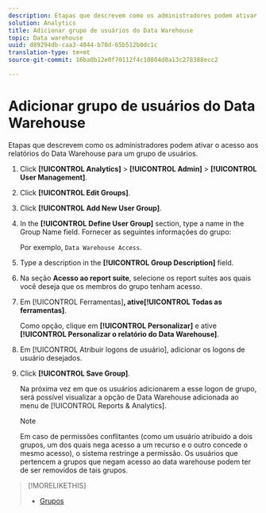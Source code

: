 ```yaml
---
description: Etapas que descrevem como os administradores podem ativar o acesso aos relatórios do Data Warehouse para um grupo de usuários.
solution: Analytics
title: Adicionar grupo de usuários do Data Warehouse
topic: Data warehouse
uuid: d89294db-caa3-4044-b70d-65b512b0dc1c
translation-type: tm+mt
source-git-commit: 16ba0b12e0f70112f4c10804d0a13c278388ecc2

---
```



# Adicionar grupo de usuários do Data Warehouse

Etapas que descrevem como os administradores podem ativar o acesso aos relatórios do Data Warehouse para um grupo de usuários.

1. Click **[!UICONTROL Analytics]** &gt; **[!UICONTROL Admin]** &gt; **[!UICONTROL User Management]**.
1. Click **[!UICONTROL Edit Groups]**.
1. Click **[!UICONTROL Add New User Group]**.
1. In the **[!UICONTROL Define User Group]** section, type a name in the Group Name field. Fornecer as seguintes informações do grupo:

   Por exemplo, `Data Warehouse Access`.
1. Type a description in the **[!UICONTROL Group Description]** field.
1. Na seção **Acesso ao report suite**, selecione os report suites aos quais você deseja que os membros do grupo tenham acesso.
1. Em [!UICONTROL Ferramentas]**, ative[!UICONTROL Todas as ferramentas]**.

   Como opção, clique em **[!UICONTROL Personalizar]** e ative **[!UICONTROL Personalizar o relatório do Data Warehouse]**.

1. Em [!UICONTROL Atribuir logons de usuário], adicionar os logons de usuário desejados.
1. Click **[!UICONTROL Save Group]**.

   Na próxima vez em que os usuários adicionarem a esse logon de grupo, será possível visualizar a opção de Data Warehouse adicionada ao menu de [!UICONTROL Reports &amp; Analytics].

   >[!NOTE]
   >
   >Em caso de permissões conflitantes (como um usuário atribuído a dois grupos, um dos quais nega acesso a um recurso e o outro concede o mesmo acesso), o sistema restringe a permissão. Os usuários que pertencem a grupos que negam acesso ao data warehouse podem ter de ser removidos de tais grupos.

>[!MORELIKETHIS]
>
>* [Grupos](/help/admin/user-management2/c-user-groups/groups.md)

